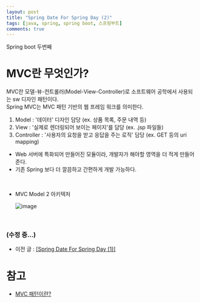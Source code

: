 ```yaml
---
layout: post
title: "Spring Date For Spring Day (2)"
tags: [java, spring, spring boot, 스프링부트]
comments: true
---
```


Spring boot 두번째<br>

# MVC란 무엇인가?

MVC란 모델-뷰-컨트롤러(Model-View-Controller)로 소프트웨어 공학에서 사용되는 sw 디자인 패턴이다.<br>
Spring MVC는 MVC 패턴 기반의 웹 프레임 워크를 의미한다.

1. Model : '데이터' 디자인 담당 (ex. 상품 목록, 주문 내역 등)
2. View : '실제로 렌더링되어 보이는 페이지'를 담당 (ex. .jsp 파일들)
3. Controller : '사용자의 요청을 받고 응답을 주는 로직' 담당 (ex. GET 등의 uri mapping)

- Web 서버에 특화되어 만들어진 모듈이라, 개발자가 해야할 영역을 더 적게 만들어 준다.
- 기존 Spring 보다 더 깔끔하고 간편하게 개발 가능하다.

<br>

- MVC Model 2 아키텍처
  
  ![image](https://user-images.githubusercontent.com/34594339/98835530-e2d72b80-2483-11eb-9cb1-5bdb5b3aed50.png)

<br>

### (수정 중...)



- 이전 글 : [[Spring Date For Spring Day (1)]](https://bosl95.github.io/spring-date-for-spring-day/)

# 참고


- [MVC 패턴이란?](https://medium.com/@jang.wangsu/%EB%94%94%EC%9E%90%EC%9D%B8%ED%8C%A8%ED%84%B4-mvc-%ED%8C%A8%ED%84%B4%EC%9D%B4%EB%9E%80-1d74fac6e256)


